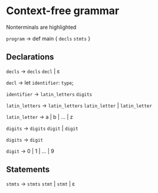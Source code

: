 # Context-free grammar

Nonterminals are highlighted

`program` -> def main { `decls` `stmts` }

## Declarations

`decls` -> `decls` `decl` | ε

`decl` -> let `identifier`: `type`;

`identifier` -> `latin_letters` `digits`

`latin_letters` -> `latin_letters` `latin_letter` | `latin_letter`

`latin_letter` -> a | b | ... | z

`digits` -> `digits` `digit` | `digit`

`digits` -> `digit`

`digit` -> 0 | 1 | ... | 9

## Statements

`stmts` -> `stmts` `stmt` | `stmt` | ε
